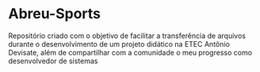 # Abreu-Sports
Repositório criado com o objetivo de facilitar a transferência de arquivos durante o desenvolvimento de um projeto didático na ETEC Antônio Devisate, além de compartilhar com a comunidade o meu progresso como desenvolvedor de sistemas
